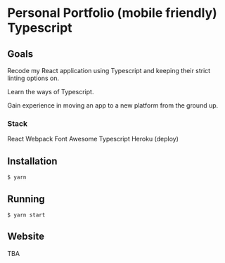 # Personal Portfolio (mobile friendly) Typescript

## Goals

Recode my React application using Typescript and keeping their strict linting options on.

Learn the ways of Typescript.

Gain experience in moving an app to a new platform from the ground up.

### Stack
React
Webpack
Font Awesome
Typescript
Heroku (deploy)

## Installation

```
$ yarn 
```

## Running

```
$ yarn start
```
## Website
TBA
